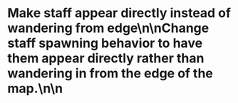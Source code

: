 # Make staff appear directly instead of wandering from edge\n\nChange staff spawning behavior to have them appear directly rather than wandering in from the edge of the map.\n\n<!-- GitHub Issue #369 -->